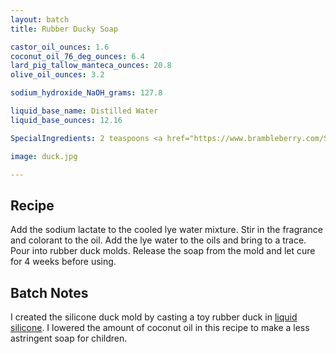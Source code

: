 ```yaml
---
layout: batch
title: Rubber Ducky Soap

castor_oil_ounces: 1.6
coconut_oil_76_deg_ounces: 6.4
lard_pig_tallow_manteca_ounces: 20.8
olive_oil_ounces: 3.2

sodium_hydroxide_NaOH_grams: 127.8

liquid_base_name: Distilled Water
liquid_base_ounces: 12.16

SpecialIngredients: 2 teaspoons <a href="https://www.brambleberry.com/Sodium-Lactate-P5127.aspx">sodium lactate</a>, 2 teaspoons <a href="https://www.brambleberry.com/Fizzy-Lemonade-Colorant-P4965.aspx">fizzy lemonade colorant</a>, and 1.6 oz. <a href="https://www.brambleberry.com/Pink-Grapefruit-Fragrance-Oil-P3913.aspx">pink grapefruit fragrance oil</a>.

image: duck.jpg

---
```


## Recipe
Add the sodium lactate to the cooled lye water mixture.  Stir in the fragrance and colorant to the oil. Add the lye water to the oils and bring to a trace. Pour into rubber duck molds. Release the soap from the mold and let cure for 4 weeks before using.

## Batch Notes
I created the silicone duck mold by casting a toy rubber duck in [liquid silicone](https://www.amazon.com/Smooth-Silicone-Making-OOMOO-30/dp/B004BNF3TK). I lowered the amount of coconut oil in this recipe to make a less astringent soap for children.